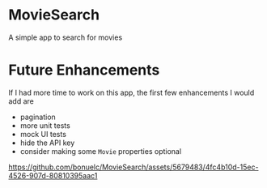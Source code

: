 # MovieSearch
A simple app to search for movies



# Future Enhancements
If I had more time to work on this app, the first few enhancements I would add are
- pagination
- more unit tests
- mock UI tests
- hide the API key
- consider making some `Movie` properties optional

https://github.com/bonuelc/MovieSearch/assets/5679483/4fc4b10d-15ec-4526-907d-80810395aac1
